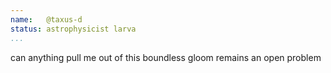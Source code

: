 ```yaml
---
name:   @taxus-d
status: astrophysicist larva
...
``` 
can anything pull me out of this boundless gloom remains an open problem


<!---
taxus-d/taxus-d is a ✨ special ✨ repository because its `README.md` (this file) appears on your GitHub profile.
You can click the Preview link to take a look at your changes.
--->
